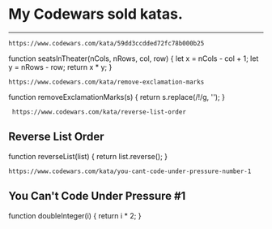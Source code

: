 # My Codewars sold katas.

---
``` https://www.codewars.com/kata/59dd3ccdded72fc78b000b25 ```

function seatsInTheater(nCols, nRows, col, row) {
  let x =  nCols - col + 1;
  let y = nRows - row;
  return x * y;
}


```https://www.codewars.com/kata/remove-exclamation-marks```

function removeExclamationMarks(s) {
  return s.replace(/!/g, '');
}

``` https://www.codewars.com/kata/reverse-list-order```
## Reverse List Order

 function reverseList(list) {
  return list.reverse();
 }

```https://www.codewars.com/kata/you-cant-code-under-pressure-number-1```
## You Can't Code Under Pressure #1

function doubleInteger(i) {
   return i * 2;
}

